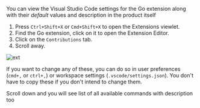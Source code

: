 You can view the Visual Studio Code settings for the Go extension along with their *default* values and description in the product itself

1. Press `Ctrl+Shift+X` or `Cmd+Shift+X` to open the Extensions viewlet.
2. Find the Go extension, click on it to open the Extension Editor.
3. Click on the `Contributions` tab.
4. Scroll away.

![ext](https://user-images.githubusercontent.com/16890566/30246497-9d6cc588-95b0-11e7-87dd-4bd1b18b139f.gif)

If you want to change any of these, you can do so in user preferences (`cmd+,` or `ctrl+,`) or workspace settings (`.vscode/settings.json`). You don't have to copy these if you don't intend to change them.

Scroll down and you will see list of all available commands with description too